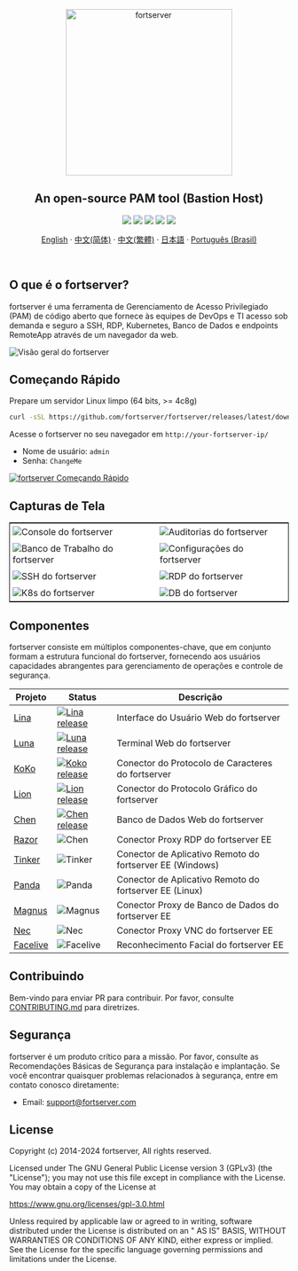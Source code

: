 <div align="center">
  <a name="readme-top"></a>
  <a href="https://fortserver.org/index-en.html"><img src="https://download.fortserver.org/images/fortserver-logo.svg" alt="fortserver" width="300" /></a>
  
## An open-source PAM tool (Bastion Host)

[![][license-shield]][license-link]
[![][discord-shield]][discord-link]
[![][docker-shield]][docker-link]
[![][github-release-shield]][github-release-link]
[![][github-stars-shield]][github-stars-link]

[English](/README.md) · [中文(简体)](/readmes/README.zh-hans.md) · [中文(繁體)](/readmes/README.zh-hant.md) · [日本語](/readmes/README.ja.md) · [Português (Brasil)](/readmes/README.pt-br.md)

</div>
<br/>

## O que é o fortserver?

fortserver é uma ferramenta de Gerenciamento de Acesso Privilegiado (PAM) de código aberto que fornece às equipes de DevOps e TI acesso sob demanda e seguro a SSH, RDP, Kubernetes, Banco de Dados e endpoints RemoteApp através de um navegador da web.

![Visão geral do fortserver](https://github.com/fortserver/fortserver/assets/32935519/35a371cb-8590-40ed-88ec-f351f8cf9045)

## Começando Rápido

Prepare um servidor Linux limpo (64 bits, >= 4c8g)

```sh
curl -sSL https://github.com/fortserver/fortserver/releases/latest/download/quick_start.sh | bash
```

Acesse o fortserver no seu navegador em `http://your-fortserver-ip/`
- Nome de usuário: `admin`
- Senha: `ChangeMe`

[![fortserver Começando Rápido](https://github.com/user-attachments/assets/0f32f52b-9935-485e-8534-336c63389612)](https://www.youtube.com/watch?v=UlGYRbKrpgY "fortserver Começando Rápido")

## Capturas de Tela

<table style="border-collapse: collapse; border: 1px solid black;">
  <tr>
    <td style="padding: 5px;background-color:#fff;"><img src= "https://github.com/fortserver/fortserver/assets/32935519/99fabe5b-0475-4a53-9116-4c370a1426c4" alt="Console do fortserver"   /></td>
    <td style="padding: 5px;background-color:#fff;"><img src= "https://github.com/fortserver/fortserver/assets/32935519/a424d731-1c70-4108-a7d8-5bbf387dda9a" alt="Auditorias do fortserver"   /></td>
  </tr>

  <tr>
    <td style="padding: 5px;background-color:#fff;"><img src= "https://github.com/fortserver/fortserver/assets/32935519/393d2c27-a2d0-4dea-882d-00ed509e00c9" alt="Banco de Trabalho do fortserver"   /></td>
    <td style="padding: 5px;background-color:#fff;"><img src= "https://github.com/fortserver/fortserver/assets/32935519/3a2611cd-8902-49b8-b82b-2a6dac851f3e" alt="Configurações do fortserver"   /></td>
  </tr>

  <tr>
    <td style="padding: 5px;background-color:#fff;"><img src= "https://github.com/fortserver/fortserver/assets/32935519/1e236093-31f7-4563-8eb1-e36d865f1568" alt="SSH do fortserver"   /></td>
    <td style="padding: 5px;background-color:#fff;"><img src= "https://github.com/fortserver/fortserver/assets/32935519/69373a82-f7ab-41e8-b763-bbad2ba52167" alt="RDP do fortserver"   /></td>
  </tr>
  <tr>
    <td style="padding: 5px;background-color:#fff;"><img src= "https://github.com/fortserver/fortserver/assets/32935519/5bed98c6-cbe8-4073-9597-d53c69dc3957" alt="K8s do fortserver"   /></td>
    <td style="padding: 5px;background-color:#fff;"><img src= "https://github.com/fortserver/fortserver/assets/32935519/b80ad654-548f-42bc-ba3d-c1cfdf1b46d6" alt="DB do fortserver"   /></td>
  </tr>
</table>

## Componentes

fortserver consiste em múltiplos componentes-chave, que em conjunto formam a estrutura funcional do fortserver, fornecendo aos usuários capacidades abrangentes para gerenciamento de operações e controle de segurança.

| Projeto                                               | Status                                                                                                                                                                 | Descrição                                                                                             |
|-------------------------------------------------------|------------------------------------------------------------------------------------------------------------------------------------------------------------------------|---------------------------------------------------------------------------------------------------------|
| [Lina](https://github.com/fortserver/lina)            | <a href="https://github.com/fortserver/lina/releases"><img alt="Lina release" src="https://img.shields.io/github/release/fortserver/lina.svg" /></a>                   | Interface do Usuário Web do fortserver                                                                  |
| [Luna](https://github.com/fortserver/luna)            | <a href="https://github.com/fortserver/luna/releases"><img alt="Luna release" src="https://img.shields.io/github/release/fortserver/luna.svg" /></a>                   | Terminal Web do fortserver                                                                               |
| [KoKo](https://github.com/fortserver/koko)            | <a href="https://github.com/fortserver/koko/releases"><img alt="Koko release" src="https://img.shields.io/github/release/fortserver/koko.svg" /></a>                   | Conector do Protocolo de Caracteres do fortserver                                                       |
| [Lion](https://github.com/fortserver/lion)            | <a href="https://github.com/fortserver/lion/releases"><img alt="Lion release" src="https://img.shields.io/github/release/fortserver/lion.svg" /></a>                   | Conector do Protocolo Gráfico do fortserver                                                               |
| [Chen](https://github.com/fortserver/chen)            | <a href="https://github.com/fortserver/chen/releases"><img alt="Chen release" src="https://img.shields.io/github/release/fortserver/chen.svg" />                       | Banco de Dados Web do fortserver                                                                          |  
| [Razor](https://github.com/fortserver/razor)          | <img alt="Chen" src="https://img.shields.io/badge/release-private-red" />                                                                                             | Conector Proxy RDP do fortserver EE                                                                      |
| [Tinker](https://github.com/fortserver/tinker)        | <img alt="Tinker" src="https://img.shields.io/badge/release-private-red" />                                                                                           | Conector de Aplicativo Remoto do fortserver EE (Windows)                                                |
| [Panda](https://github.com/fortserver/Panda)          | <img alt="Panda" src="https://img.shields.io/badge/release-private-red" />                                                                                            | Conector de Aplicativo Remoto do fortserver EE (Linux)                                                  |
| [Magnus](https://github.com/fortserver/magnus)        | <img alt="Magnus" src="https://img.shields.io/badge/release-private-red" />                                                                                            | Conector Proxy de Banco de Dados do fortserver EE                                                        |
| [Nec](https://github.com/fortserver/nec)              | <img alt="Nec" src="https://img.shields.io/badge/release-private-red" />                                                                                               | Conector Proxy VNC do fortserver EE                                                                       |
| [Facelive](https://github.com/fortserver/facelive)    | <img alt="Facelive" src="https://img.shields.io/badge/release-private-red" />                                                                                          | Reconhecimento Facial do fortserver EE                                                                    |


## Contribuindo

Bem-vindo para enviar PR para contribuir. Por favor, consulte [CONTRIBUTING.md][contributing-link] para diretrizes.

## Segurança

fortserver é um produto crítico para a missão. Por favor, consulte as Recomendações Básicas de Segurança para instalação e implantação. Se você encontrar quaisquer problemas relacionados à segurança, entre em contato conosco diretamente:

- Email: support@fortserver.com

## License

Copyright (c) 2014-2024 fortserver, All rights reserved.

Licensed under The GNU General Public License version 3 (GPLv3) (the "License"); you may not use this file except in compliance with the License. You may obtain a copy of the License at

https://www.gnu.org/licenses/gpl-3.0.html

Unless required by applicable law or agreed to in writing, software distributed under the License is distributed on an " AS IS" BASIS, WITHOUT WARRANTIES OR CONDITIONS OF ANY KIND, either express or implied. See the License for the specific language governing permissions and limitations under the License.

<!-- fortserver official link -->
[docs-link]: https://fortserver.com/docs
[discord-link]: https://discord.com/invite/W6vYXmAQG2
[contributing-link]: https://github.com/fortserver/fortserver/blob/dev/CONTRIBUTING.md

<!-- fortserver Other link-->
[license-link]: https://www.gnu.org/licenses/gpl-3.0.html
[docker-link]: https://hub.docker.com/u/fortserver
[github-release-link]: https://github.com/fortserver/fortserver/releases/latest
[github-stars-link]: https://github.com/fortserver/fortserver
[github-issues-link]: https://github.com/fortserver/fortserver/issues

<!-- Shield link-->
[github-release-shield]: https://img.shields.io/github/v/release/fortserver/fortserver
[github-stars-shield]: https://img.shields.io/github/stars/fortserver/fortserver?color=%231890FF&style=flat-square
[docker-shield]: https://img.shields.io/docker/pulls/fortserver/jms_all.svg
[license-shield]: https://img.shields.io/github/license/fortserver/fortserver
[discord-shield]: https://img.shields.io/discord/1194233267294052363?style=flat&logo=discord&logoColor=%23f5f5f5&labelColor=%235462eb&color=%235462eb

<!-- Image link -->
